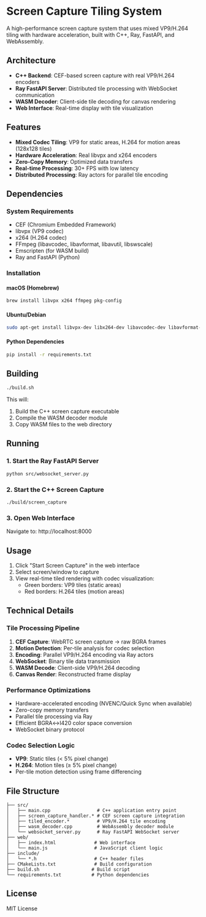 # Screen Capture Tiling System

A high-performance screen capture system that uses mixed VP9/H.264 tiling with hardware acceleration, built with C++, Ray, FastAPI, and WebAssembly.

## Architecture

- **C++ Backend**: CEF-based screen capture with real VP9/H.264 encoders
- **Ray FastAPI Server**: Distributed tile processing with WebSocket communication  
- **WASM Decoder**: Client-side tile decoding for canvas rendering
- **Web Interface**: Real-time display with tile visualization

## Features

- **Mixed Codec Tiling**: VP9 for static areas, H.264 for motion areas (128x128 tiles)
- **Hardware Acceleration**: Real libvpx and x264 encoders
- **Zero-Copy Memory**: Optimized data transfers
- **Real-time Processing**: 30+ FPS with low latency
- **Distributed Processing**: Ray actors for parallel tile encoding

## Dependencies

### System Requirements
- CEF (Chromium Embedded Framework)
- libvpx (VP9 codec)
- x264 (H.264 codec)  
- FFmpeg (libavcodec, libavformat, libavutil, libswscale)
- Emscripten (for WASM build)
- Ray and FastAPI (Python)

### Installation

#### macOS (Homebrew)
```bash
brew install libvpx x264 ffmpeg pkg-config
```

#### Ubuntu/Debian
```bash
sudo apt-get install libvpx-dev libx264-dev libavcodec-dev libavformat-dev libavutil-dev libswscale-dev pkg-config
```

#### Python Dependencies
```bash
pip install -r requirements.txt
```

## Building

```bash
./build.sh
```

This will:
1. Build the C++ screen capture executable
2. Compile the WASM decoder module
3. Copy WASM files to the web directory

## Running

### 1. Start the Ray FastAPI Server
```bash
python src/websocket_server.py
```

### 2. Start the C++ Screen Capture
```bash
./build/screen_capture
```

### 3. Open Web Interface
Navigate to: http://localhost:8000

## Usage

1. Click "Start Screen Capture" in the web interface
2. Select screen/window to capture
3. View real-time tiled rendering with codec visualization:
   - Green borders: VP9 tiles (static areas)
   - Red borders: H.264 tiles (motion areas)

## Technical Details

### Tile Processing Pipeline
1. **CEF Capture**: WebRTC screen capture → raw BGRA frames
2. **Motion Detection**: Per-tile analysis for codec selection
3. **Encoding**: Parallel VP9/H.264 encoding via Ray actors
4. **WebSocket**: Binary tile data transmission
5. **WASM Decode**: Client-side VP9/H.264 decoding
6. **Canvas Render**: Reconstructed frame display

### Performance Optimizations
- Hardware-accelerated encoding (NVENC/Quick Sync when available)
- Zero-copy memory transfers
- Parallel tile processing via Ray
- Efficient BGRA↔I420 color space conversion
- WebSocket binary protocol

### Codec Selection Logic
- **VP9**: Static tiles (< 5% pixel change)
- **H.264**: Motion tiles (≥ 5% pixel change)
- Per-tile motion detection using frame differencing

## File Structure

```
├── src/
│   ├── main.cpp                 # C++ application entry point
│   ├── screen_capture_handler.* # CEF screen capture integration
│   ├── tiled_encoder.*          # VP9/H.264 tile encoding
│   ├── wasm_decoder.cpp         # WebAssembly decoder module
│   └── websocket_server.py      # Ray FastAPI WebSocket server
├── web/
│   ├── index.html              # Web interface
│   └── main.js                 # JavaScript client logic
├── include/
│   └── *.h                     # C++ header files
├── CMakeLists.txt              # Build configuration
├── build.sh                   # Build script
└── requirements.txt           # Python dependencies
```

## License

MIT License